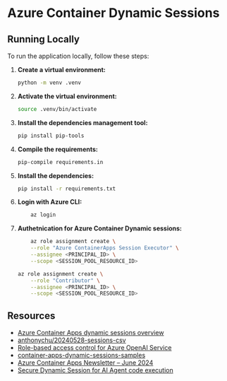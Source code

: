 # Azure Container Dynamic Sessions

## Running Locally

To run the application locally, follow these steps:

1. **Create a virtual environment:**

    ```bash
    python -m venv .venv
    ```

2. **Activate the virtual environment:**

    ```bash
    source .venv/bin/activate
    ```

3. **Install the dependencies management tool:**

    ```bash
    pip install pip-tools
    ```

4. **Compile the requirements:**

    ```bash
    pip-compile requirements.in
    ```

5. **Install the dependencies:**

    ```bash
    pip install -r requirements.txt
    ```

6. **Login with Azure CLI:**
    ```bash
        az login
    ```

7. **Authetnication for Azure Container Dynamic sessions:**
    ```bash
        az role assignment create \
        --role "Azure ContainerApps Session Executor" \
        --assignee <PRINCIPAL_ID> \
        --scope <SESSION_POOL_RESOURCE_ID>
    
    az role assignment create \
        --role "Contributor" \
        --assignee <PRINCIPAL_ID> \
        --scope <SESSION_POOL_RESOURCE_ID>
    ```
    
## Resources

- [Azure Container Apps dynamic sessions overview](https://learn.microsoft.com/en-us/azure/container-apps/sessions)
- [anthonychu/20240528-sessions-csv](https://github.com/anthonychu/20240528-sessions-csv)
- [Role-based access control for Azure OpenAI Service](https://learn.microsoft.com/en-us/azure/ai-services/openai/how-to/role-based-access-control)
- [container-apps-dynamic-sessions-samples](https://github.com/Azure-Samples/container-apps-dynamic-sessions-samples)
- [Azure Container Apps Newsletter – June 2024](https://techcommunity.microsoft.com/t5/apps-on-azure-blog/azure-container-apps-newsletter-june-2024/ba-p/4165737)
- [Secure Dynamic Session for AI Agent code execution](https://github.com/denniszielke/gen-ai-code-execution-agent)

